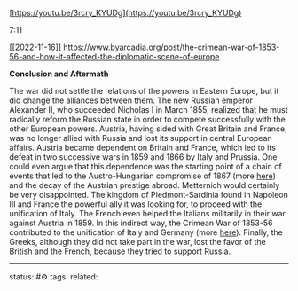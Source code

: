 [https://youtu.be/3rcry_KYUDg](https://youtu.be/3rcry_KYUDg)  
  
7:11

[[2022-11-16]]
https://www.byarcadia.org/post/the-crimean-war-of-1853-56-and-how-it-affected-the-diplomatic-scene-of-europe

**Conclusion and Aftermath**

The war did not settle the relations of the powers in Eastern Europe, but it did change the alliances between them. The new Russian emperor Alexander II, who succeeded Nicholas I in March 1855, realized that he must radically reform the Russian state in order to compete successfully with the other European powers. Austria, having sided with Great Britain and France, was no longer allied with Russia and lost its support in central European affairs. Austria became dependent on Britain and France, which led to its defeat in two successive wars in 1859 and 1866 by Italy and Prussia. One could even argue that this dependence was the starting point of a chain of events that led to the Austro-Hungarian compromise of 1867 (more [here](https://www.byarcadia.org/post/the-austro-hungarian-compromise-of-1867)) and the decay of the Austrian prestige abroad. Metternich would certainly be very disappointed. The kingdom of Piedmont-Sardinia found in Napoleon III and France the powerful ally it was looking for, to proceed with the unification of Italy. The French even helped the Italians militarily in their war against Austria in 1859. In this indirect way, the Crimean War of 1853-56 contributed to the unification of Italy and Germany (more [here](https://www.byarcadia.org/post/the-unification-of-germany)). Finally, the Greeks, although they did not take part in the war, lost the favor of the British and the French, because they tried to support Russia.

---
status: #⚙️ 
tags: 
related: 

